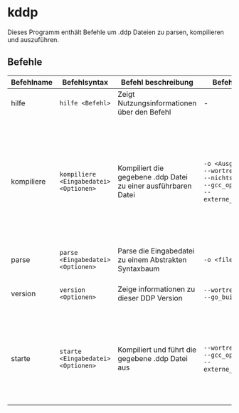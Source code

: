 # kddp
Dieses Programm enthält Befehle um .ddp Dateien zu parsen, kompilieren und auszuführen.
## Befehle
|Befehlname|Befehlsyntax|Befehl beschreibung|Befehl optionen|Optionsbeschreibungen|
|------------|--------------|-------------------|---------------|------------------|
|hilfe|`hilfe <Befehl>`|Zeigt Nutzungsinformationen über den Befehl|-|-|
|kompiliere|`kompiliere <Eingabedatei> <Optionen>`|Kompiliert die gegebene .ddp Datei zu einer ausführbaren Datei|`-o <Ausgabepfad>`<br>`--wortreich`<br>`--nichts_loeschen`<br>`--gcc_optionen`<br>`--externe_gcc_optionen`|Optionaler Pfad der Ausgabedatei<br>Gibt wortreiche Informationen während des Befehls<br>Temporäre Dateien werden nicht gelöscht<br>Benutzerdefinierte Optionen, die gcc übergeben werden<br>Benutzerdefinierte Optionen, die gcc für jede externe .c Datei übergeben werden|
|parse|`parse <Eingabedatei> <Optionen>`|Parse die Eingabedatei zu einem Abstrakten Syntaxbaum|`-o <filepath>`|Optionaler Pfad der Ausgabedatei|
|version|`version <Optionen>`|Zeige informationen zu dieser DDP Version|`--wortreich`<br>`--go_build_info`|Zeige wortreiche Informationen<br>Zeige Go build Informationen|
|starte|`starte <Eingabedatei> <Optionen>`|Kompiliert und führt die gegebene .ddp Datei aus|`--wortreich`<br>`--gcc_optionen`<br>`--externe_gcc_optionen`|Gibt wortreiche Informationen während des Befehls<br>Benutzerdefinierte Optionen, die gcc übergeben werden<br>Benutzerdefinierte Optionen, die gcc für jede externe .c Datei übergeben werden|